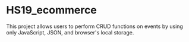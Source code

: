 # HS19_ecommerce
This project allows users to perform CRUD functions on events by using only JavaScript, JSON, and browser's local storage.